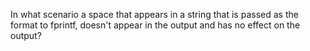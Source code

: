 In what scenario a space that appears in a string that is passed as the format to fprintf, doesn't appear in the output and has no effect on the output?

